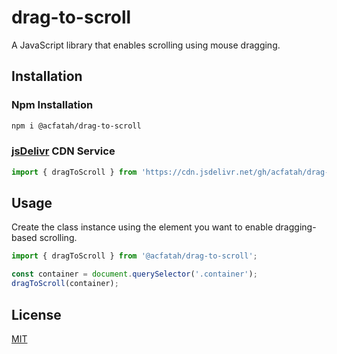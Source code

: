# drag-to-scroll

A JavaScript library that enables scrolling using mouse dragging.

## Installation

### Npm Installation

```bash
npm i @acfatah/drag-to-scroll
```

### [jsDelivr](https://www.jsdelivr.com) CDN Service

```javascript
import { dragToScroll } from 'https://cdn.jsdelivr.net/gh/acfatah/drag-to-scroll@1.0.0/index.min.js'
```

## Usage

Create the class instance using the element you want to enable dragging-based scrolling. 

```javascript
import { dragToScroll } from '@acfatah/drag-to-scroll';

const container = document.querySelector('.container');
dragToScroll(container);
```

## License

[MIT](./LICENSE)
